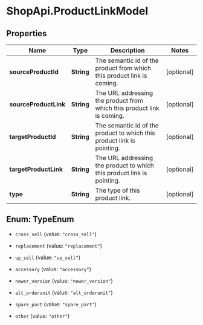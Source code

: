 # ShopApi.ProductLinkModel

## Properties
Name | Type | Description | Notes
------------ | ------------- | ------------- | -------------
**sourceProductId** | **String** | The semantic id of the product from which this product link is coming. | [optional] 
**sourceProductLink** | **String** | The URL addressing the product from which this product link is coming. | [optional] 
**targetProductId** | **String** | The semantic id of the product to which this product link is pointing. | [optional] 
**targetProductLink** | **String** | The URL addressing the product to which this product link is pointing. | [optional] 
**type** | **String** | The type of this product link. | [optional] 


<a name="TypeEnum"></a>
## Enum: TypeEnum


* `cross_sell` (value: `"cross_sell"`)

* `replacement` (value: `"replacement"`)

* `up_sell` (value: `"up_sell"`)

* `accessory` (value: `"accessory"`)

* `newer_version` (value: `"newer_version"`)

* `alt_orderunit` (value: `"alt_orderunit"`)

* `spare_part` (value: `"spare_part"`)

* `other` (value: `"other"`)




